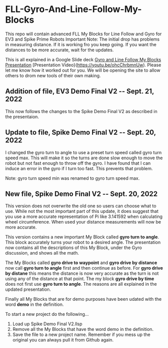 # FLL-Gyro-And-Line-Follow-My-Blocks
This repo will contain advanced FLL My Blocks for Line Follow and Gyro for EV3 and Spike Prime Robots
Important Note: The initial drop has problems in measuring distance. If it is working fro you keep going. If you want the distances to be more accurate, wait for the updates. 

This is all explained in a Google Slide deck [Gyro and Line Follow My Blocks Presentation](https://docs.google.com/presentation/d/1Vga1y9exY-jyWSlCoF_mPb3-asiujL25wlZJDBCBb4c/edit?usp=sharing) [Presentation Video}(https://youtu.be/ohcChrbmnUw). Please let me know how it worked out for you. We will be opening the site to allow others to drom new tools of their own making. 

## Addition of file, EV3 Demo Final V2 -- Sept. 21, 2022

This now follows the changes to the Spike Demo Final V2 as described in the presentaion. 


## Update to file, Spike Demo Final V2 -- Sept. 20, 2022

I changed the gyro turn to angle to use a preset turn speed called gyro turn speed max. This will make it so the turns are done slow enough to move the robot but not fast enough to throw off the gyro. I have found that I can induce an error in the gyro if I turn too fast. This prevents that problem.

Note: gyro turn speed min was renamed to gyro turn speed max. 


## New file, Spike Demo Final V2 -- Sept. 20, 2022

This version does not overwrite the old one so users can choose what to use. While not the most important part of this update, it does suggest that you use a more accurate representation of Pi like 3.141592 when calculating wheel circumference. When used your distance measurements will now be more accurate. 

This version contains a new important My Block called **gyro turn to angle**. This block accurately turns your robot to a desired angle. The presentation now contains all the descriptions of this My Block, under the Gyro discussion, and shows all the math. 

The My Blocks called **gyro drive to waypoint** and **gyro drive by distance** now call **gyro turn to angle** first and then continue as before. For **gyro drive by distane** this means the distance is now very accurate as the turn is not using any of the distance at that point. The my block **gyro drive by time** does not first use **gyro turn to angle**. The reasons are all explained in the updated presentation. 

Finally all My Blocks that are for demo purposes have been udated with the word **demo** in the definition. 

To start a new project do the following...
1) Load up Spike Demo Final V2.llsp
2) Remove all the My Blocks that have the word demo in the definition.
3) Save the file to a new project name. 
Remember if you mess up the original you can always pull it from Github again. 
